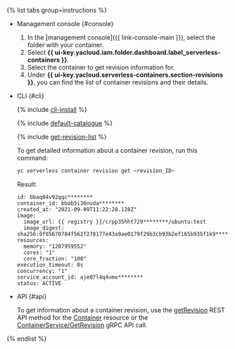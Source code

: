 {% list tabs group=instructions %}

- Management console {#console}

    1. In the [management console]({{ link-console-main }}), select the folder with your container.
    1. Select **{{ ui-key.yacloud.iam.folder.dashboard.label_serverless-containers }}**.
    1. Select the container to get revision information for.
    1. Under **{{ ui-key.yacloud.serverless-containers.section-revisions }}**, you can find the list of container revisions and their details.

- CLI {#cli}

    {% include [cli-install](../../_includes/cli-install.md) %}

    {% include [default-catalogue](../../_includes/default-catalogue.md) %}

    {% include [get-revision-list](../../_includes/serverless-containers/get-revision-list.md) %}

    To get detailed information about a container revision, run this command:

    ```bash
    yc serverless container revision get <revision_ID>
    ```
    Result:
    ```text
    id: bbaq84v92qqc********
    container_id: bbab5i36nvda********
    created_at: "2021-09-09T11:22:28.128Z"
    image:
      image_url: {{ registry }}/crpp35hht729********/ubuntu:test
      image_digest: sha256:9f05670784f562f278177e43a9ae0179f29b3cb93b2ef165b935f1k9********
    resources:
      memory: "1207959552"
      cores: "1"
      core_fraction: "100"
    execution_timeout: 0s
    concurrency: "1"
    service_account_id: aje07l4q4vmo********
    status: ACTIVE
    ```

- API {#api}

  To get information about a container revision, use the [getRevision](../../serverless-containers/containers/api-ref/Container/getRevision.md) REST API method for the [Container](../../serverless-containers/containers/api-ref/Container/index.md) resource or the [ContainerService/GetRevision](../../serverless-containers/containers/api-ref/grpc/container_service.md#GetRevision) gRPC API call.

{% endlist %}